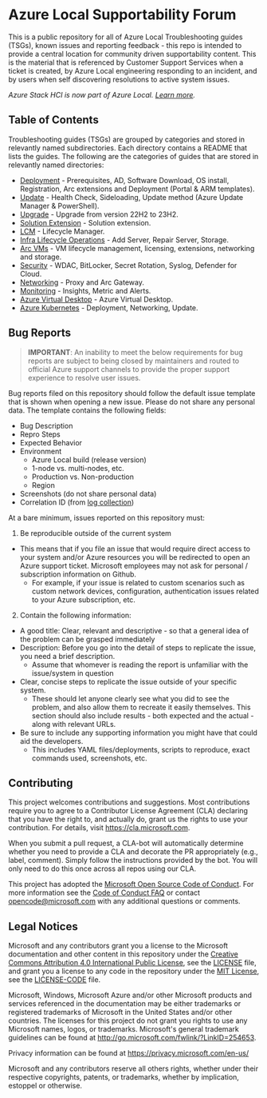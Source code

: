 # Azure Local Supportability Forum
This is a public repository for all of Azure Local Troubleshooting guides (TSGs), known issues and reporting feedback - this repo is intended to provide a central location for community driven supportability content. This is the material that is referenced by Customer Support Services when a ticket is created, by Azure Local engineering responding to an incident, and by users when self discovering resolutions to active system issues.

_Azure Stack HCI is now part of Azure Local. [Learn more](https://aka.ms/azloc-promo)._ 

## Table of Contents
Troubleshooting guides (TSGs) are grouped by categories and stored in relevantly named subdirectories. Each directory contains a README that lists the guides. The following are the categories of guides that are stored in relevantly named directories:

* [Deployment](./TSG/Deployment/README.md) - Prerequisites, AD, Software Download, OS install, Registration, Arc extensions and Deployment (Portal & ARM templates).
* [Update](./TSG/Update/README.md) - Health Check, Sideloading, Update method (Azure Update Manager & PowerShell).
* [Upgrade](./TSG/Upgrade/README.md) - Upgrade from version 22H2 to 23H2.
* [Solution Extension](./TSG/SolutionExtension/README.md) - Solution extension.
* [LCM](./TSG/LCM/README.md) - Lifecycle Manager.
* [Infra Lifecycle Operations](./TSG/Lifecycle/README.md) - Add Server, Repair Server, Storage.
* [Arc VMs](./TSG/ArcVMs/README.md) - VM lifecycle management, licensing, extensions, networking and storage.
* [Security](./TSG/Security/README.md) - WDAC, BitLocker, Secret Rotation, Syslog, Defender for Cloud.
* [Networking](./TSG/Networking/README.md) - Proxy and Arc Gateway.
* [Monitoring](./TSG/Monitoring/README.md) - Insights, Metric and Alerts.
* [Azure Virtual Desktop](./TSG/AVD/README.md) - Azure Virtual Desktop.
* [Azure Kubernetes](./TSG/AKS/README.md) - Deployment, Networking, Update.

## Bug Reports

> **IMPORTANT**: An inability to meet the below requirements for bug reports are subject to being closed by maintainers and routed to official Azure support channels to provide the proper support experience to resolve user issues.

Bug reports filed on this repository should follow the default issue template that is shown when opening a new issue. Please do not share any personal data. The template contains the following fields:

* Bug Description
* Repro Steps
* Expected Behavior
* Environment
  * Azure Local build (release version)
  * 1-node vs. multi-nodes, etc.
  * Production vs. Non-production
  * Region
* Screenshots (do not share personal data)
* Correlation ID (from [log collection](https://learn.microsoft.com/azure/azure-local/manage/get-support-for-deployment-issues#perform-standalone-log-collection))
  
At a bare minimum, issues reported on this repository must:

1. Be reproducible outside of the current system

* This means that if you file an issue that would require direct access to your system and/or Azure resources you will be redirected to open an Azure support ticket. Microsoft employees may not ask for personal / subscription information on Github.
  * For example, if your issue is related to custom scenarios such as custom network devices, configuration, authentication issues related to your Azure subscription, etc.

2. Contain the following information:

* A good title: Clear, relevant and descriptive - so that a general idea of the problem can be grasped immediately
* Description: Before you go into the detail of steps to replicate the issue, you need a brief description.
  * Assume that whomever is reading the report is unfamiliar with the issue/system in question
* Clear, concise steps to replicate the issue outside of your specific system.
  * These should let anyone clearly see what you did to see the problem, and also allow them to recreate it easily themselves. This section should also include results - both expected and the actual - along with relevant URLs.
* Be sure to include any supporting information you might have that could aid the developers.
  * This includes YAML files/deployments, scripts to reproduce, exact commands used, screenshots, etc.

## Contributing

This project welcomes contributions and suggestions.  Most contributions require you to agree to a
Contributor License Agreement (CLA) declaring that you have the right to, and actually do, grant us
the rights to use your contribution. For details, visit https://cla.microsoft.com.

When you submit a pull request, a CLA-bot will automatically determine whether you need to provide
a CLA and decorate the PR appropriately (e.g., label, comment). Simply follow the instructions
provided by the bot. You will only need to do this once across all repos using our CLA.

This project has adopted the [Microsoft Open Source Code of Conduct](https://opensource.microsoft.com/codeofconduct/).
For more information see the [Code of Conduct FAQ](https://opensource.microsoft.com/codeofconduct/faq/) or
contact [opencode@microsoft.com](mailto:opencode@microsoft.com) with any additional questions or comments.

## Legal Notices

Microsoft and any contributors grant you a license to the Microsoft documentation and other content
in this repository under the [Creative Commons Attribution 4.0 International Public License](https://creativecommons.org/licenses/by/4.0/legalcode),
see the [LICENSE](LICENSE) file, and grant you a license to any code in the repository under the [MIT License](https://opensource.org/licenses/MIT), see the
[LICENSE-CODE](LICENSE-CODE) file.

Microsoft, Windows, Microsoft Azure and/or other Microsoft products and services referenced in the documentation
may be either trademarks or registered trademarks of Microsoft in the United States and/or other countries.
The licenses for this project do not grant you rights to use any Microsoft names, logos, or trademarks.
Microsoft's general trademark guidelines can be found at http://go.microsoft.com/fwlink/?LinkID=254653.

Privacy information can be found at https://privacy.microsoft.com/en-us/

Microsoft and any contributors reserve all others rights, whether under their respective copyrights, patents,
or trademarks, whether by implication, estoppel or otherwise.
